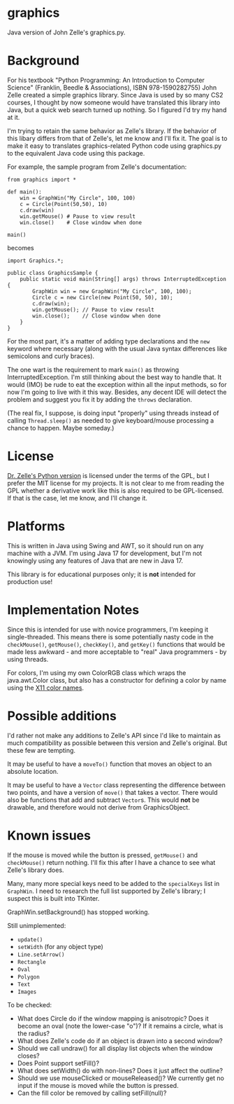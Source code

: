 # graphics
Java version of John Zelle's graphics.py.

# Background
For his textbook "Python Programming: An Introduction to Computer Science"
(Franklin, Beedle & Associations), ISBN 978-1590282755)
John Zelle created a simple graphics library.
Since Java is used by so many CS2 courses,
I thought by now someone would have translated this library
into Java, but a quick web search turned up nothing.
So I figured I'd try my hand at it.

I'm trying to retain the same behavior as Zelle's library.
If the behavior of this libary differs from that of Zelle's,
let me know and I'll fix it.
The goal is to make it easy to translates graphics-related
Python code using graphics.py to the equivalent Java code
using this package.

For example, the sample program from Zelle's documentation:
```
from graphics import *

def main():
    win = GraphWin("My Circle", 100, 100)
    c = Circle(Point(50,50), 10)
    c.draw(win)
    win.getMouse() # Pause to view result
    win.close()    # Close window when done

main()
```
becomes
```
import Graphics.*;

public class GraphicsSample {
    public static void main(String[] args) throws InterruptedException {
        GraphWin win = new GraphWin("My Circle", 100, 100);
        Circle c = new Circle(new Point(50, 50), 10);
        c.draw(win);
        win.getMouse(); // Pause to view result
        win.close();    // Close window when done
    }
}
```
For the most part, it's a matter of adding type declarations
and the `new` keyword where necessary (along with the usual
Java syntax differences like semicolons and curly braces).

The one wart is the requirement to mark `main()` as throwing
InterruptedException.
I'm still thinking about the best way to handle that.
It would (IMO) be rude to eat the exception
within all the input methods,
so for now I'm going to live with it this way.
Besides, any decent IDE will detect the problem
and suggest you fix it by adding the `throws` declaration.

(The real fix, I suppose, is doing input "properly" using
threads instead of calling `Thread.sleep()` as needed
to give keyboard/mouse processing a chance to happen.
Maybe someday.)

# License
[Dr. Zelle's Python version](http://mcsp.wartburg.edu/zelle/python)
is licensed under the terms of the GPL,
but I prefer the MIT license for my projects.
It is not clear to me from reading the GPL whether a derivative
work like this is also required to be GPL-licensed.
If that is the case, let me know, and I'll change it.

# Platforms
This is written in Java using Swing and AWT,
so it should run on any machine with a JVM.
I'm using Java 17 for development,
but I'm not knowingly using any features of Java
that are new in Java 17.

This library is for educational purposes only;
it is **not** intended for production use!

# Implementation Notes
Since this is intended for use with novice programmers,
I'm keeping it single-threaded.
This means there is some potentially nasty code
in the `checkMouse()`, `getMouse()`, `checkKey()`, and `getKey()`
functions that would be made less awkward - and
more acceptable to "real" Java programmers - by using
threads.

For colors, I'm using my own ColorRGB class which wraps
the java.awt.Color class, but also has a constructor
for defining a color by name
using the [X11 color names](https://en.wikipedia.org/wiki/X11_color_names).

# Possible additions
I'd rather not make any additions to Zelle's API
since I'd like to maintain as much compatibility as possible
between this version and Zelle's original.
But these few are tempting.

It may be useful to have a `moveTo()` function that moves an
object to an absolute location.

It may be useful to have a `Vector` class representing the
difference between two points, and have a version of `move()`
that takes a vector.  There would also be functions that add
and subtract `Vector`s.  This would **not** be drawable, and
therefore would not derive from GraphicsObject.

# Known issues
If the mouse is moved while the button is pressed,
`getMouse()` and `checkMouse()` return nothing.
I'll fix this after I have a chance to see what
Zelle's library does.

Many, many more special keys need to be added
to the `specialKeys` list in `GraphWin`.
I need to research the full list supported by
Zelle's library; I suspect this is built into
TKinter.

GraphWin.setBackground() has stopped working.

Still unimplemented:
- `update()`
- `setWidth` (for any object type)
- `Line.setArrow()`
- `Rectangle`
- `Oval`
- `Polygon`
- `Text`
- `Images`

To be checked:
- What does Circle do if the window mapping is anisotropic?  Does it
  become an oval (note the lower-case "o")?  If it remains a circle,
  what is the radius?
- What does Zelle's code do if an object is drawn into a second window?
- Should we call undraw() for all display list objects when the window closes?
- Does Point support setFill()?
- What does setWidth() do with non-lines?  Does it just affect the outline?
- Should we use mouseClicked or mouseReleased()?  We currently get no input
  if the mouse is moved while the button is pressed.
- Can the fill color be removed by calling setFill(null)?
